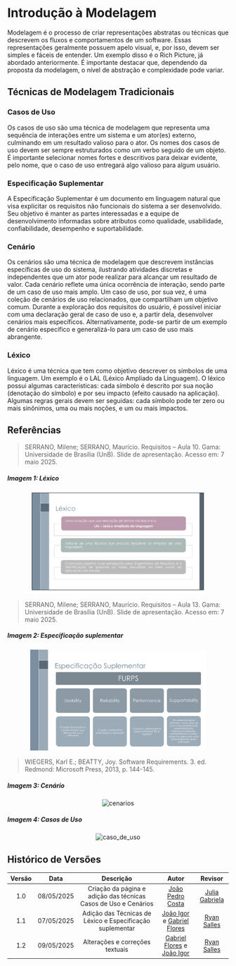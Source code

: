 # Introdução à Modelagem

Modelagem é o processo de criar representações abstratas ou técnicas que descrevem os fluxos e comportamentos de um software. Essas representações geralmente possuem apelo visual, e, por isso, devem ser simples e fáceis de entender. Um exemplo disso é o Rich Picture, já abordado anteriormente. É importante destacar que, dependendo da proposta da modelagem, o nível de abstração e complexidade pode variar.

## Técnicas de Modelagem Tradicionais

### Casos de Uso

Os casos de uso são uma técnica de modelagem que representa uma sequência de interações entre um sistema e um ator(es) externo, culminando em um resultado valioso para o ator. Os nomes dos casos de uso devem ser sempre estruturados como um verbo seguido de um objeto. É importante selecionar nomes fortes e descritivos para deixar evidente, pelo nome, que o caso de uso entregará algo valioso para algum usuário.

### Especificação Suplementar

A Especificação Suplementar é um documento em linguagem natural que visa explicitar os requisitos não funcionais do sistema a ser desenvolvido. Seu objetivo é manter as partes interessadas e a equipe de desenvolvimento informadas sobre atributos como qualidade, usabilidade, confiabilidade, desempenho e suportabilidade.

### Cenário

Os cenários são uma técnica de modelagem que descrevem instâncias específicas de uso do sistema, ilustrando atividades discretas e independentes que um ator pode realizar para alcançar um resultado de valor. Cada cenário reflete uma única ocorrência de interação, sendo parte de um caso de uso mais amplo. Um caso de uso, por sua vez, é uma coleção de cenários de uso relacionados, que compartilham um objetivo comum. Durante a exploração dos requisitos do usuário, é possível iniciar com uma declaração geral de caso de uso e, a partir dela, desenvolver cenários mais específicos. Alternativamente, pode-se partir de um exemplo de cenário específico e generalizá-lo para um caso de uso mais abrangente.

### Léxico

Léxico é uma técnica que tem como objetivo descrever os símbolos de uma linguagem. Um exemplo é o LAL (Léxico Ampliado da Linguagem). O léxico possui algumas características: cada símbolo é descrito por sua noção (denotação do símbolo) e por seu impacto (efeito causado na aplicação). Algumas regras gerais devem ser seguidas: cada símbolo pode ter zero ou mais sinônimos, uma ou mais noções, e um ou mais impactos.


## Referências
> SERRANO, Milene; SERRANO, Maurício. Requisitos – Aula 10. Gama: Universidade de Brasília (UnB). Slide de apresentação. Acesso em: 7 maio 2025.

##### Imagem 1: Léxico
<div align = "center">
<img src="../assets/referencias/modelagem/RefLex.png" width="400"/>
</div>

> SERRANO, Milene; SERRANO, Maurício. Requisitos – Aula 13. Gama: Universidade de Brasília (UnB). Slide de apresentação. Acesso em: 7 maio 2025.

##### Imagem 2: Especificação suplementar
<div align = "center">
<img src="../assets/referencias/modelagem/RefEspSup.png" width="400"/>
</div>

> WIEGERS, Karl E.; BEATTY, Joy. Software Requirements. 3. ed. Redmond: Microsoft Press, 2013, p. 144-145.

##### Imagem 3: Cenário
<div style="text-align: center;">
<img src="../../assets/referencias/introducao_cenario/introducao_cenario_cenario.png" alt="cenarios">
</div>

##### Imagem 4: Casos de Uso
<div style="text-align: center;">
<img src="../../assets/referencias/introducao_cenario/introducao_cenario_caso_de_uso.png" alt="caso_de_uso">
</div>

## Histórico de Versões

| Versão | Data | Descrição  | Autor        | Revisor |
| :-----: | :----: | :----------: | :------------: | :--------: |
|  1.0   | 08/05/2025 | Criação da página e adição das técnicas Casos de Uso e Cenários  | [João Pedro Costa](https://github.com/joaopedro) | [Julia Gabriela](https://github.com/JuliaGabP)                      
| 1.1    | 07/05/2025 | Adição das Técnicas de Léxico e Especificação suplementar  | [João Igor](https://github.com/JoaoPC10) e [Gabriel Flores](https://github.com/Gabrielfcoelho) | [Ryan Salles](https://github.com/RA-Salles) |
| 1.2 | 09/05/2025 | Alterações e correções textuais | [Gabriel Flores](https://github.com/Gabrielfcoelho) e [João Igor](https://github.com/JoaoPC10) |  [Ryan Salles](https://github.com/RA-Salles) |